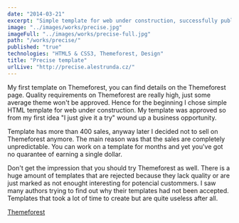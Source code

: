 ```yaml
---
date: "2014-03-21"
excerpt: "Simple template for web under construction, successfully published on Themeforest with more than 400 sales."
image: "../images/works/precise.jpg"
imageFull: "../images/works/precise-full.jpg"
path: "/works/precise/"
published: "true"
technologies: "HTML5 & CSS3, Themeforest, Design"
title: "Precise template"
urlLive: "http://precise.alestrunda.cz/"
---
```


My first template on Themeforest, you can find details on the Themeforest page. Quality requirements on Themeforest are really high, just some average theme won't be approved. Hence for the beginning I chose simple HTML template for web under construction. My template was approved so from my first idea "I just give it a try" wound up a business opportunity.

Template has more than 400 sales, anyway later I decided not to sell on Themeforest anymore. The main reason was that the sales are completely unpredictable. You can work on a template for months and yet you've got no quarantee of earning a single dollar.

Don't get the impression that you should try Themeforest as well. There is a huge amount of templates that are rejected because they lack quality or are just marked as not enought interesting for potencial custommers. I saw many authors trying to find out why their templates had not been accepted. Templates that took a lot of time to create but are quite useless after all.

[Themeforest](http://themeforest.net/item/precise-responsive-coming-soon-template/7195844)
